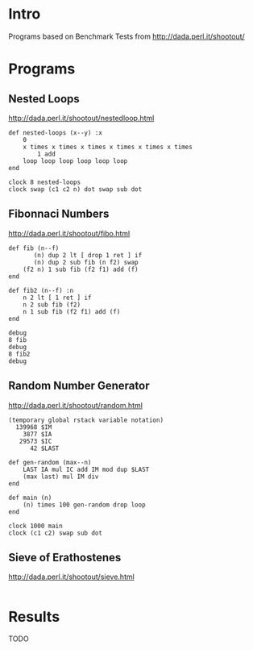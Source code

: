 # Intro

Programs based on Benchmark Tests from http://dada.perl.it/shootout/

# Programs

## Nested Loops

http://dada.perl.it/shootout/nestedloop.html

```
def nested-loops (x--y) :x
    0
    x times x times x times x times x times x times
        1 add
    loop loop loop loop loop loop
end

clock 8 nested-loops
clock swap (c1 c2 n) dot swap sub dot
```


## Fibonnaci Numbers

http://dada.perl.it/shootout/fibo.html

```
def fib (n--f)
       (n) dup 2 lt [ drop 1 ret ] if
       (n) dup 2 sub fib (n f2) swap
    (f2 n) 1 sub fib (f2 f1) add (f)
end

def fib2 (n--f) :n
    n 2 lt [ 1 ret ] if
    n 2 sub fib (f2)
    n 1 sub fib (f2 f1) add (f)
end

debug
8 fib 
debug
8 fib2
debug
```


## Random Number Generator

http://dada.perl.it/shootout/random.html

```
(temporary global rstack variable notation)
  139968 $IM
    3877 $IA
   29573 $IC
      42 $LAST

def gen-random (max--n)
    LAST IA mul IC add IM mod dup $LAST
    (max last) mul IM div
end

def main (n)
    (n) times 100 gen-random drop loop
end

clock 1000 main
clock (c1 c2) swap sub dot
```


## Sieve of Erathostenes

http://dada.perl.it/shootout/sieve.html

```
```


# Results

TODO


